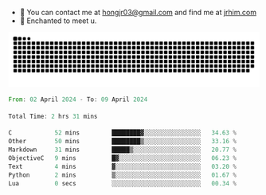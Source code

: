 - 📧 You can contact me at hongjr03@gmail.com and find me at [jrhim.com](https://jrhim.com/)
- 💜 Enchanted to meet u.

![snake_animation](https://raw.githubusercontent.com/hongjr03/hongjr03/output/github-contribution-grid-snake.svg)

<!--START_SECTION:waka-->

```rust
From: 02 April 2024 - To: 09 April 2024

Total Time: 2 hrs 31 mins

C            52 mins         ████████▓░░░░░░░░░░░░░░░░   34.63 %
Other        50 mins         ████████▒░░░░░░░░░░░░░░░░   33.16 %
Markdown     31 mins         █████▒░░░░░░░░░░░░░░░░░░░   20.77 %
ObjectiveC   9 mins          █▓░░░░░░░░░░░░░░░░░░░░░░░   06.23 %
Text         4 mins          ▓░░░░░░░░░░░░░░░░░░░░░░░░   03.20 %
Python       2 mins          ▒░░░░░░░░░░░░░░░░░░░░░░░░   01.67 %
Lua          0 secs          ░░░░░░░░░░░░░░░░░░░░░░░░░   00.34 %
```

<!--END_SECTION:waka-->
